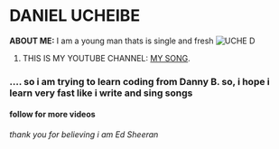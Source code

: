 #  DANIEL UCHEIBE
**ABOUT ME:** 
I am a young man thats is single and fresh
![UCHE D](https://www.apple.com/newsroom/images/product/music/standard/Apple-Music-Live-Ed-Sheeran-with-guitar_big.jpg.large.jpg)

1. THIS IS MY YOUTUBE CHANNEL:
[MY SONG](https://www.youtube.com/watch?v=2Vv-BfVoq4g&pp=ygUSZWQgc2hlZXJhbiBwZXJmZWN0).

  ### .... so i am trying to learn coding from Danny B. so, i hope i learn very fast like i write and sing songs 
  #### follow for more videos

*thank you for believing i am Ed Sheeran*